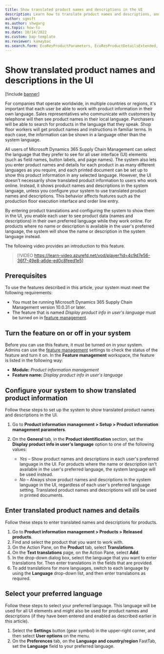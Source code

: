 ```yaml
---
title: Show translated product names and descriptions in the UI
description: Learn how to translate product names and descriptions, and how to set up the UI to show product information in each user's preferred language.
author: sgmsft
ms.author: shwgarg
ms.topic: how-to
ms.date: 10/14/2022
ms.custom: bap-template
ms.reviewer: kamaybac
ms.search.form: EcoResProductParameters, EcoResProductDetailsExtended, SysTranslationDetail, SysUserSetup
---
```


# Show translated product names and descriptions in the UI

[!include [banner](../includes/banner.md)]

For companies that operate worldwide, in multiple countries or regions, it's important that each user be able to work with product information in their own language. Sales representatives who communicate with customers by telephone will then see product names in their local language. Purchasers will be able to search for products in the language that they speak. Shop floor workers will get product names and instructions in familiar terms. In each case, the information can be shown in a language other than the system language.

All users of Microsoft Dynamics 365 Supply Chain Management can select the language that they prefer to see for all user interface (UI) elements (such as field names, button labels, and page names). The system also lets you enter product names and details for each product in as many different languages as you require, and each printed document can be set up to show this product information in any selected language. However, the UI doesn't necessarily show translated product information to users who work online. Instead, it shows product names and descriptions in the system language, unless you configure your system to use translated product names and descriptions. This behavior affects features such as the production floor execution interface and order line entry.

By entering product translations and configuring the system to show them in the UI, you enable each user to see product data (names and descriptions) in their own preferred language while they work online. For products where no name or description is available in the user's preferred language, the system will show the name or description in the system language instead.

The following video provides an introduction to this feature.

> [!VIDEO https://learn-video.azurefd.net/vod/player?id=4c9d7e56-36f7-49e8-a6de-ed0c8feed1e5]

## Prerequisites

To use the features described in this article, your system must meet the following requirements:

- You must be running Microsoft Dynamics 365 Supply Chain Management version 10.0.31 or later.
- The feature that is named *Display product info in user's language* must be turned on in [feature management](../../fin-ops-core/fin-ops/get-started/feature-management/feature-management-overview.md).

## Turn the feature on or off in your system

Before you can use this feature, it must be turned on in your system. Admins can use the [feature management](../../fin-ops-core/fin-ops/get-started/feature-management/feature-management-overview.md) settings to check the status of the feature and turn it on. In the **Feature management** workspace, the feature is listed in the following way:

- **Module:** *Product information management*
- **Feature name:** *Display product info in user's language*

## Configure your system to show translated product information

Follow these steps to set up the system to show translated product names and descriptions in the UI.

1. Go to **Product information management \> Setup \> Product information management parameters**.
1. On the **General** tab, in the **Product identification** section, set the **Display product info in user's language** option to one of the following values:

    - *Yes* – Show product names and descriptions in each user's preferred language in the UI. For products where the name or description isn't available in the user's preferred language, the system language will be used instead.
    - *No* – Always show product names and descriptions in the system language in the UI, regardless of each user's preferred language setting. Translated product names and descriptions will still be used in printed documents.

## Enter translated product names and details

Follow these steps to enter translated names and descriptions for products.

1. Go to **Product information management \> Products \> Released products**.
1. Find and select the product that you want to work with.
1. On the Action Pane, on the **Product** tab, select **Translations**.
1. On the **Text translations** page, on the Action Pane, select **Add**.
1. In the drop-down dialog box, select the language that you want to enter translations for. Then enter translations in the fields that are provided.
1. To add translations for more languages, switch to each language by using the **Language** drop-down list, and then enter translations as required.

## Select your preferred language

Follow these steps to select your preferred language. This language will be used for all UI elements and might also be used for product names and descriptions (if they have been entered and enabled as described earlier in this article).

1. Select the **Settings** button (gear symbol) in the upper-right corner, and then select **User options** on the menu.
1. On the **Preferences** tab, on the **Language and country/region** FastTab, set the **Language** field to your preferred language.
